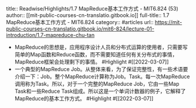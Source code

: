 title:: Readwise/Highlights/1.7 MapReduce基本工作方式 - MIT6.824 (53)
author:: [[mit-public-courses-cn-translatio.gitbook.io]]
full-title:: 1.7 MapReduce基本工作方式 - MIT6.824
category:: #articles
url:: https://mit-public-courses-cn-translatio.gitbook.io/mit6-824/lecture-01-introduction/1.7-mapreduce-chu-tan

- MapReduce的思想是，应用程序设计人员和分布式运算的使用者，只需要写简单的Map函数和Reduce函数，而不需要知道任何有关分布式的事情，MapReduce框架会处理剩下的事情。 #Highlight #[[2022-03-07]]
- 一个典型的MapReduce Job。从整体来看，为了保证完整性，有一些术语要介绍一下：Job。整个MapReduce计算称为Job。Task。每一次MapReduce调用称为Task。所以，对于一个完整的MapReduce Job，它由一些Map Task和一些Reduce Task组成。所以这是一个单词计数器的例子，它解释了MapReduce的基本工作方式。 #Highlight #[[2022-03-07]]